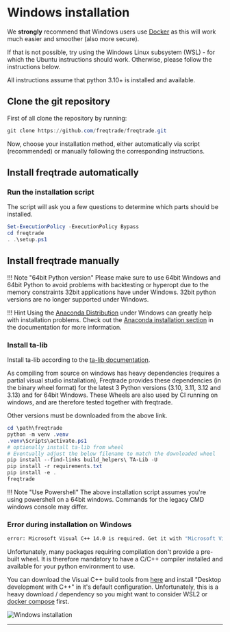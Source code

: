 # Windows installation

We **strongly** recommend that Windows users use [Docker](docker_quickstart.md) as this will work much easier and smoother (also more secure).

If that is not possible, try using the Windows Linux subsystem (WSL) - for which the Ubuntu instructions should work.
Otherwise, please follow the instructions below.

All instructions assume that python 3.10+ is installed and available.

## Clone the git repository

First of all clone the repository by running:

``` powershell
git clone https://github.com/freqtrade/freqtrade.git
```

Now, choose your installation method, either automatically via script (recommended) or manually following the corresponding instructions.

## Install freqtrade automatically

### Run the installation script

The script will ask you a few questions to determine which parts should be installed.

```powershell
Set-ExecutionPolicy -ExecutionPolicy Bypass
cd freqtrade
. .\setup.ps1
```

## Install freqtrade manually

!!! Note "64bit Python version"
    Please make sure to use 64bit Windows and 64bit Python to avoid problems with backtesting or hyperopt due to the memory constraints 32bit applications have under Windows.
    32bit python versions are no longer supported under Windows.

!!! Hint
    Using the [Anaconda Distribution](https://www.anaconda.com/distribution/) under Windows can greatly help with installation problems. Check out the [Anaconda installation section](installation.md#installation-with-conda) in the documentation for more information.

### Install ta-lib

Install ta-lib according to the [ta-lib documentation](https://github.com/TA-Lib/ta-lib-python#windows).

As compiling from source on windows has heavy dependencies (requires a partial visual studio installation), Freqtrade provides these dependencies (in the binary wheel format) for the latest 3 Python versions (3.10, 3.11, 3.12 and 3.13) and for 64bit Windows.
These Wheels are also used by CI running on windows, and are therefore tested together with freqtrade.

Other versions must be downloaded from the above link.

``` powershell
cd \path\freqtrade
python -m venv .venv
.venv\Scripts\activate.ps1
# optionally install ta-lib from wheel
# Eventually adjust the below filename to match the downloaded wheel
pip install --find-links build_helpers\ TA-Lib -U
pip install -r requirements.txt
pip install -e .
freqtrade
```

!!! Note "Use Powershell"
    The above installation script assumes you're using powershell on a 64bit windows.
    Commands for the legacy CMD windows console may differ.

### Error during installation on Windows

``` bash
error: Microsoft Visual C++ 14.0 is required. Get it with "Microsoft Visual C++ Build Tools": http://landinghub.visualstudio.com/visual-cpp-build-tools
```

Unfortunately, many packages requiring compilation don't provide a pre-built wheel. It is therefore mandatory to have a C/C++ compiler installed and available for your python environment to use.

You can download the Visual C++ build tools from [here](https://visualstudio.microsoft.com/visual-cpp-build-tools/) and install "Desktop development with C++" in it's default configuration. Unfortunately, this is a heavy download / dependency so you might want to consider WSL2 or [docker compose](docker_quickstart.md) first.

![Windows installation](assets/windows_install.png)

---
